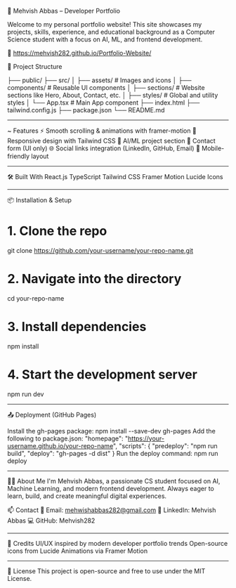 💼 Mehvish Abbas – Developer Portfolio

Welcome to my personal portfolio website! This site showcases my projects, skills, experience, and educational background as a Computer Science student 
with a focus on AI, ML, and frontend development.

🔗 https://mehvish282.github.io/Portfolio-Website/

📁 Project Structure

├── public/
├── src/
│   ├── assets/            # Images and icons
│   ├── components/        # Reusable UI components
│   ├── sections/          # Website sections like Hero, About, Contact, etc.
│   ├── styles/            # Global and utility styles
│   └── App.tsx            # Main App component
├── index.html
├── tailwind.config.js
├── package.json
└── README.md
______

~ Features
⚡ Smooth scrolling & animations with framer-motion
🎨 Responsive design with Tailwind CSS
🧠 AI/ML project section
💬 Contact form (UI only)
🌐 Social links integration (LinkedIn, GitHub, Email)
📱 Mobile-friendly layout
_____

🛠️ Built With
React.js
TypeScript
Tailwind CSS
Framer Motion
Lucide Icons
______

📦 Installation & Setup
# 1. Clone the repo
git clone https://github.com/your-username/your-repo-name.git

# 2. Navigate into the directory
cd your-repo-name

# 3. Install dependencies
npm install

# 4. Start the development server
npm run dev
_______

📤 Deployment (GitHub Pages)

Install the gh-pages package:
npm install --save-dev gh-pages
Add the following to package.json:
"homepage": "https://your-username.github.io/your-repo-name",
"scripts": {
  "predeploy": "npm run build",
  "deploy": "gh-pages -d dist"
}
Run the deploy command:
npm run deploy
_______

👩‍💻 About Me
I'm Mehvish Abbas, a passionate CS student focused on AI, Machine Learning, and modern frontend development. Always eager to learn, build, 
and create meaningful digital experiences.

📫 Contact
📧 Email: mehwishabbas282@gmail.com
💼 LinkedIn: Mehvish Abbas
💻 GitHub: Mehvish282
________ 

🌟 Credits
UI/UX inspired by modern developer portfolio trends
Open-source icons from Lucide
Animations via Framer Motion
_________

📃 License
This project is open-source and free to use under the MIT License.
